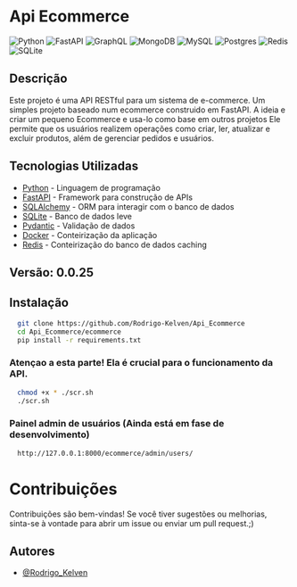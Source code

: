 
# Api Ecommerce
![Python](https://img.shields.io/badge/python-3670A0?style=for-the-badge&logo=python&logoColor=ffdd54) 
![FastAPI](https://img.shields.io/badge/FastAPI-%23FF4F00.svg?style=for-the-badge&logo=fastapi&logoColor=white)
![GraphQL](https://img.shields.io/badge/GraphQL-%23E10098.svg?style=for-the-badge&logo=graphql&logoColor=white)
![MongoDB](https://img.shields.io/badge/MongoDB-%234ea94b.svg?style=for-the-badge&logo=mongodb&logoColor=white) 
![MySQL](https://img.shields.io/badge/mysql-4479A1.svg?style=for-the-badge&logo=mysql&logoColor=white) 
![Postgres](https://img.shields.io/badge/postgres-%23316192.svg?style=for-the-badge&logo=postgresql&logoColor=white) 
![Redis](https://img.shields.io/badge/redis-%23DD0031.svg?style=for-the-badge&logo=redis&logoColor=white) 
![SQLite](https://img.shields.io/badge/sqlite-%2307405e.svg?style=for-the-badge&logo=sqlite&logoColor=white) 

## Descrição
Este projeto é uma API RESTful para um sistema de e-commerce. Um simples projeto baseado num ecommerce construido em FastAPI. A ideia e criar um pequeno Ecommerce e usa-lo como base em outros projetos
Ele permite que os usuários realizem operações como criar, ler, atualizar e excluir produtos, além de gerenciar pedidos e usuários.


## Tecnologias Utilizadas
- [Python](https://www.python.org/) - Linguagem de programação
- [FastAPI](https://fastapi.tiangolo.com/) - Framework para construção de APIs
- [SQLAlchemy](https://www.sqlalchemy.org/) - ORM para interagir com o banco de dados
- [SQLite](https://www.sqlite.org/index.html) - Banco de dados leve
- [Pydantic](https://pydantic-docs.helpmanual.io/) - Validação de dados
- [Docker](https://www.docker.com/) - Conteirização da aplicação
- [Redis](https://hub.docker.com/_/redis) - Conteirização do banco de dados caching

## Versão: 0.0.25


## Instalação
```bash
  git clone https://github.com/Rodrigo-Kelven/Api_Ecommerce
  cd Api_Ecommerce/ecommerce
  pip install -r requirements.txt
```
### Atençao a esta parte! Ela é crucial para o funcionamento da API.
```bash
  chmod +x * ./scr.sh
  ./scr.sh
```
### Painel admin de usuários (Ainda está em fase de desenvolvimento)
```bash
  http://127.0.0.1:8000/ecommerce/admin/users/
```

# Contribuições
Contribuições são bem-vindas! Se você tiver sugestões ou melhorias, sinta-se à vontade para abrir um issue ou enviar um pull request.;)

## Autores
- [@Rodrigo_Kelven](https://github.com/Rodrigo-Kelven)
